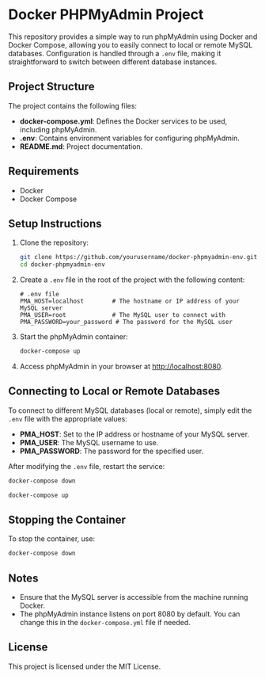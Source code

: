 # Docker PHPMyAdmin Project

This repository provides a simple way to run phpMyAdmin using Docker and Docker Compose, allowing you to easily connect to local or remote MySQL databases. Configuration is handled through a `.env` file, making it straightforward to switch between different database instances.

## Project Structure

The project contains the following files:

- **docker-compose.yml**: Defines the Docker services to be used, including phpMyAdmin.
- **.env**: Contains environment variables for configuring phpMyAdmin.
- **README.md**: Project documentation.

## Requirements

- Docker
- Docker Compose

## Setup Instructions

1. Clone the repository:
   ```sh
   git clone https://github.com/yourusername/docker-phpmyadmin-env.git
   cd docker-phpmyadmin-env
   ```

2. Create a `.env` file in the root of the project with the following content:
   ```dotenv
   # .env file
   PMA_HOST=localhost        # The hostname or IP address of your MySQL server
   PMA_USER=root             # The MySQL user to connect with
   PMA_PASSWORD=your_password # The password for the MySQL user
   ```

3. Start the phpMyAdmin container:
   ```sh
   docker-compose up
   ```

4. Access phpMyAdmin in your browser at [http://localhost:8080](http://localhost:8080).

## Connecting to Local or Remote Databases

To connect to different MySQL databases (local or remote), simply edit the `.env` file with the appropriate values:

- **PMA_HOST**: Set to the IP address or hostname of your MySQL server.
- **PMA_USER**: The MySQL username to use.
- **PMA_PASSWORD**: The password for the specified user.

After modifying the `.env` file, restart the service:
```sh
docker-compose down
```
```sh
docker-compose up
```

## Stopping the Container

To stop the container, use:
```sh
docker-compose down
```

## Notes

- Ensure that the MySQL server is accessible from the machine running Docker.
- The phpMyAdmin instance listens on port 8080 by default. You can change this in the `docker-compose.yml` file if needed.

## License

This project is licensed under the MIT License.